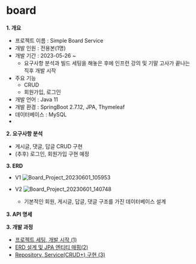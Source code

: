 # board

**1. 개요**
- 프로젝트 이름 : Simple Board Service
- 개발 인원 : 전용본(1명)
- 개발 기간 : 2023-05-26 ~ 
  - 요구사항 분석과 빌드 세팅을 해놓은 후에 인프런 강의 및 기말 고사가 끝나는 직후 개발 시작 
- 주요 기능
  - CRUD
  - 회원가입, 로그인
- 개발 언어 : Java 11
- 개발 환경 : SpringBoot 2.7.12, JPA, Thymeleaf
- 데이터베이스 : MySQL
- 
**2. 요구사항 분석**
- 게시글, 댓글, 답글 CRUD 구현
- (추후) 로그인, 회원가입 구현 예정

**3. ERD**
- V1
![Board_Project_20230601_105953](https://github.com/YongBonJeon/board/assets/64811971/f149d6d4-b29e-4c09-91e3-94ca20cc71eb)
- V2
![Board_Project_20230601_140748](https://github.com/YongBonJeon/board/assets/64811971/acc5da0a-e9b8-4cd0-a8e9-d66cda4dcf92)

  - 기본적인 회원, 게시글, 답글, 댓글 구조를 가진 데이터베이스 설계

**3. API 명세**

**3. 개발 과정**
- [프로젝트 세팅, 개발 시작 (1)](https://velog.io/@bon0057/%EA%B2%8C%EC%8B%9C%ED%8C%90-%ED%94%84%EB%A1%9C%EC%A0%9D%ED%8A%B8-%ED%94%84%EB%A1%9C%EC%A0%9D%ED%8A%B8-%EC%84%B8%ED%8C%85-%EA%B0%9C%EB%B0%9C-%EC%8B%9C%EC%9E%91-1)
- [ERD 설계 및 JPA 엔티티 매핑(2)](https://velog.io/@bon0057/%EA%B2%8C%EC%8B%9C%ED%8C%90-%ED%94%84%EB%A1%9C%EC%A0%9D%ED%8A%B8-ERD-%EC%84%A4%EA%B3%84-%EB%B0%8F-JPA-%EC%97%94%ED%8B%B0%ED%8B%B0-%EB%A7%A4%ED%95%91)
- [Repository, Service(CRUD+) 구현 (3)](https://velog.io/@bon0057/%EA%B2%8C%EC%8B%9C%ED%8C%90-%ED%94%84%EB%A1%9C%EC%A0%9D%ED%8A%B8-Repository-ServiceCRUD-%EA%B5%AC%ED%98%84-3)
